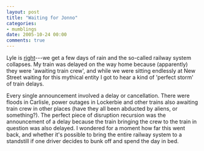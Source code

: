 ```yaml
---
layout: post
title: "Waiting for Jonno"
categories:
- mumblings
date: 2005-10-24 00:00
comments: true
---
```


<p>Lyle is <a href="http://www.dummies-for-destruction.co.uk/random/index.php/?p=3067">right</a>---we get a few days of rain and the so-called railway system collapses. My train was delayed on the way home because (apparently) they were 'awaiting train crew', and while we were sitting endlessly at New Street waiting for this mythical entity I got to hear a kind of 'perfect storm' of train delays.</p>

<p>Every single announcement involved a delay or cancellation. There were floods in Carlisle, power outages in Lockerbie and other trains also awaiting train crew in other places (have they all been abducted by aliens, or something?). The perfect piece of disruption recursion was the announcement of a delay because the train bringing the crew to the train in question was also delayed. I wondered for a moment how far this went back, and whether it's possible to bring the entire railway system to a standstill if one driver decides to bunk off and spend the day in bed.</p>



